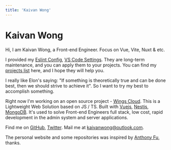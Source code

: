 ```yaml
---
title: 'Kaivan Wong'
---
```


# Kaivan Wong

Hi, I am Kaivan Wong, a Front-end Engineer. Focus on Vue, Vite, Nuxt & etc.

I provided my [Eslint Config](https://github.com/kaivanwong/eslint-config), [VS Code Settings](https://github.com/kaivanwong/vscode-settings).  They are long-term maintenance, and you can apply them to your projects. You can find my [projects list](/projects) here, and I hope they will help you.

I really like Elon's saying: "If something is theoretically true and can be done best, then we should strive to achieve it". So I want to try my best to accomplish something.

Right now I'm working on an open source project - [Wings Cloud](https://github.com/wingscloud). This is a Lightweight Web Solution based on JS / TS. Built with [Vuejs](https://vuejs.org), [Nestjs](https://nestjs.com), [MongoDB](https://www.mongodb.com). It's used to solve Front-end Engineers full stack, low cost, rapid development in the admin system and server applications.

Find me on [<span i-simple-icons-github ></span> GitHub](https://github.com/kaivanwong), [<span  i-simple-icons-twitter ></span> Twitter](https://twitter.com/kaivan_wong). Mail me at [<span i-simple-icons-microsoftoutlook></span> kaivanwong@outlook.com](mailto:kaivanwong@outlook.com).

The personal website and some repositories was inspired by [Anthony Fu](https://antfu.me/), thanks.
